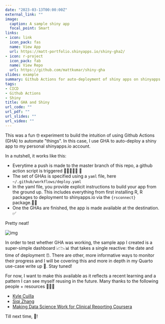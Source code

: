 ```yaml
---
date: "2023-03-13T00:00:00Z"
external_link: ""
image:
  caption: A sample shiny app
  focal_point: Smart
links:
- icon: link
  icon_pack: fas
  name: View App
  url: https://matt-portfolio.shinyapps.io/shiny-gha2/
- icon: r-project
  icon_pack: fab
  name: View Repo
  url: https://github.com/mattkumar/shiny-gha
slides: example
summary: Github Actions for auto-deployment of shiny apps on shinyapps.io
tags:
- CICD
- Github Actions
- Shiny
title: GHA and Shiny
url_code: ""
url_pdf: ""
url_slides: ""
url_video: ""
---
```


This was a fun 🤓 experiment to build the intuition of using Github Actions (GHA) to automate "things". In this case, I use GHA to auto-deploy a shiny app to my personal shinyapps.io account.

In a nutshell, it works like this:

-   Everytime a push is made to the master branch of this repo, a github action script is triggered 🏃🏃🏻🏃🏼 💨
-   The set of GHAs is specified using a `yaml` file, here `~/.github/workflows/deploy.yaml`
-   In the yaml file, you provide explicit instructions to build your app from the ground up. This includes everything from first installing R, R packages to deployment to shinyapps.io via the `{rsconnect}` package.🔀🔁
-   One the GHAs are finished, the app is made available at the destination. ✅

Pretty neat!

![img](https://i.imgflip.com/65l2yb.jpg)

In order to test whether GHA was working, the sample app I created is a super-simple dashboard 📈📉📊 that takes a single reactive: the date and time of deployment ⏰. There are other, more informative ways to monitor their progress and I will be covering this and more in depth in my Quarto use-case write up 💬. Stay tuned!

For now, I want to make this available as it reflects a recent learning and a pattern I can see myself reusing in the future. Many thanks to the following people + resources 💪💪💪

-   [Kyle Cuilla](https://github.com/kcuilla/USgasprices)
-   [Siqi Zhang](https://github.com/iqis)
-   [Making Data Science Work for Clinical Reporting Coursera](https://ca.coursera.org/learn/making-data-science-work-for-clinical-reporting)

Till next time, 🍻!
